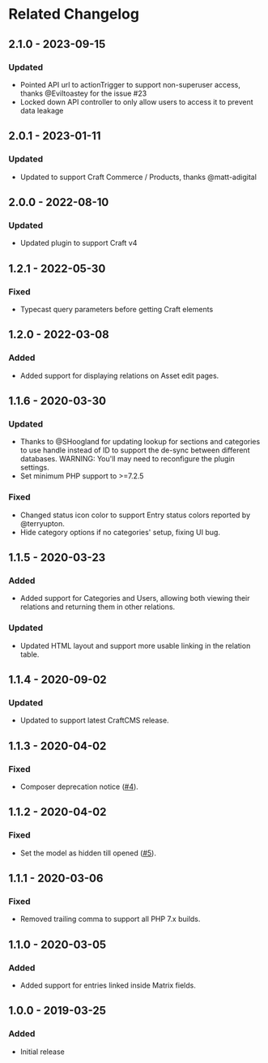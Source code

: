 # Related Changelog

## 2.1.0 - 2023-09-15

### Updated
- Pointed API url to actionTrigger to support non-superuser access, thanks @Eviltoastey for the issue #23
- Locked down API controller to only allow users to access it to prevent data leakage

## 2.0.1 - 2023-01-11

### Updated
- Updated to support Craft Commerce / Products, thanks @matt-adigital

## 2.0.0 - 2022-08-10

### Updated
- Updated plugin to support Craft v4

## 1.2.1 - 2022-05-30

### Fixed
- Typecast query parameters before getting Craft elements

## 1.2.0 - 2022-03-08

### Added

- Added support for displaying relations on Asset edit pages.

## 1.1.6 - 2020-03-30

### Updated
- Thanks to @SHoogland for updating lookup for sections and categories to use handle instead of ID to support the de-sync between different databases. WARNING: You'll may need to reconfigure the plugin settings.
- Set minimum PHP support to >=7.2.5

### Fixed
- Changed status icon color to support Entry status colors reported by @terryupton.
- Hide category options if no categories' setup, fixing UI bug.

## 1.1.5 - 2020-03-23

### Added
- Added support for Categories and Users, allowing both viewing their relations and returning them in other relations.

### Updated
- Updated HTML layout and support more usable linking in the relation table.

## 1.1.4 - 2020-09-02
### Updated
- Updated to support latest CraftCMS release.

## 1.1.3 - 2020-04-02
### Fixed
- Composer deprecation notice ([#4](https://github.com/wrav/related/issues/4)).

## 1.1.2 - 2020-04-02
### Fixed
- Set the model as hidden till opened ([#5](https://github.com/wrav/related/issues/5)).

## 1.1.1 - 2020-03-06
### Fixed
- Removed trailing comma to support all PHP 7.x builds.

## 1.1.0 - 2020-03-05
### Added
- Added support for entries linked inside Matrix fields.

## 1.0.0 - 2019-03-25
### Added
- Initial release
